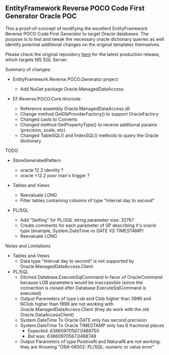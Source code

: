 

## EntityFramework Reverse POCO Code First Generator Oracle POC

This a proof-of-concept of modifying the excellent EntityFramework Reverse POCO Code First Generator to target Oracle databases. The purpose is to test and tweak the necessary oracle dictionary queries as well identify potential additional changes on the original templates themselves.

Please check the original repository [here](https://github.com/sjh37/EntityFramework-Reverse-POCO-Code-First-Generator) for the latest production release, which targets MS SQL Server.

Summary of changes:
* EntityFramework.Reverse.POCO.Generator project
  * Add NuGet package Oracle.ManagedDataAccess

* EF.Reverse.POCO.Core.ttinclude
  * Reference assembly Oracle.ManagedDataAccess.dll
  * Change method GetDbProviderFactory() to support OracleFactory
  * Changed casts to Converts
  * Changed method GetPropertyType() to receive additional params (precision, scale, etc)
  * Changed TableSQL() and IndexSQL() methods to query the Oracle dictionary

TODO
* StoreGeneratedPattern
  * oracle 12.2 identity ?
  * oracle <12.2 poor man's trigger ?
		
* Tables and Views
  * Reevaluate LONG
  * Filter tables containing columns of type "interval day to second"

* PL/SQL
  * Add "Setting" for PL/SQL string parameter size: 32767
  * Create comments for each parameter of SP describing it's oracle type (example, System.DateTime vs DATE VS TIMESTAMP)
  * Reevaluate LONG  

		
Notes and Limitations
* Tables and Views
  * Data type "interval day to second" is not supported by Oracle.ManagedDataAccess.Client
* PL/SQL
  * Ditched Database.ExecuteSqlCommand in favor of OracleCommand because LOB parameters would be inaccessible (since the connection is closed after Database.ExecuteSqlCommand is executed)
  * Output Parameters of type Lob and Clob higher than 3999 and NClob higher than 1999 are not working with Oracle.ManagedDataAccess.Client (they do work with the old Oracle.DataAccessClient)
  * System.DateTime To Oracle DATE only has second precision
  * System.DateTime To Oracle TIMESTAMP only has 6 fractional places
    * Expected: 63660970567.0488750
    * But was:  63660970567.0488748
  * Output Parameters of type PositiveN and NaturalN are not working: they are throwing "ORA-06502: PL/SQL: numeric or value error"
